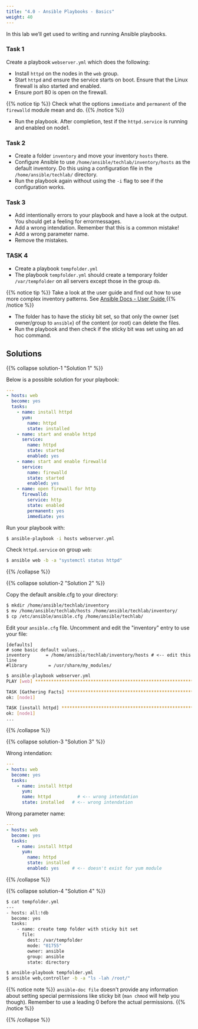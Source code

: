 ```yaml
---
title: "4.0 - Ansible Playbooks - Basics"
weight: 40
---
```


In this lab we’ll get used to writing and running Ansible playbooks.

### Task 1

Create a playbook `webserver.yml` which does the following:

- Install `httpd` on the nodes in the `web` group.
- Start `httpd` and ensure the service starts on boot. Ensure that the Linux firewall is also started and enabled.
- Ensure port 80 is open on the firewall.

{{% notice tip %}}
Check what the options `immediate` and `permanent` of the `firewalld` module mean and do.
{{% /notice %}}

- Run the playbook. After completion, test if the `httpd.service` is running and enabled on node1.

### Task 2

- Create a folder `inventory` and move your inventory `hosts` there.
- Configure Ansible to use `/home/ansible/techlab/inventory/hosts` as the default inventory. Do this using a configuration file in the `/home/ansible/techlab/` directory.
- Run the playbook again without using the `-i` flag to see if the configuration works.

### Task 3

- Add intentionally errors to your playbook and have a look at the output. You should get a feeling for errormessages.
- Add a wrong intendation. Remember that this is a common mistake!
- Add a wrong parameter name.
- Remove the mistakes.

### TASK 4
- Create a playbook `tempfolder.yml`
- The playbook `tempfolder.yml` should create a temporary folder `/var/tempfolder` on all servers except those in the group `db`.

{{% notice tip %}}
Take a look at the user guide and find out how to use more complex inventory patterns.
See [Ansible Docs - User Guide ](https://docs.ansible.com/ansible/latest/user_guide/intro_patterns.html#common-patterns)
{{% /notice %}}

- The folder has to have the sticky bit set, so that only the owner (set owner/group to `ansible`) of the content (or root) can delete the files.
- Run the playbook and then check if the sticky bit was set using an ad hoc command.

## Solutions

{{% collapse solution-1 "Solution 1" %}}

Below is a possible solution for your playbook:

```yaml
---
- hosts: web
  become: yes
  tasks:
    - name: install httpd
      yum:
        name: httpd
        state: installed
    - name: start and enable httpd
      service:
        name: httpd
        state: started
        enabled: yes
    - name: start and enable firewalld
      service:
        name: firewalld
        state: started
        enabled: yes
    - name: open firewall for http
      firewalld:
        service: http
        state: enabled
        permanent: yes
        immediate: yes
```

Run your playbook with:

```bash
$ ansible-playbook -i hosts webserver.yml
```

Check `httpd.service` on group `web`:

```bash
$ ansible web -b -a "systemctl status httpd"
```
{{% /collapse %}}

{{% collapse solution-2 "Solution 2" %}}

Copy the default ansible.cfg to your directory:

```bash
$ mkdir /home/ansible/techlab/inventory
$ mv /home/ansible/techlab/hosts /home/ansible/techlab/inventory/
$ cp /etc/ansible/ansible.cfg /home/ansible/techlab/
```

Edit your `ansible.cfg` file. Uncomment and edit the "inventory" entry to use your file:

```
[defaults]
# some basic default values...
inventory      = /home/ansible/techlab/inventory/hosts # <-- edit this line
#library        = /usr/share/my_modules/
```

```bash
$ ansible-playbook webserver.yml
PLAY [web] ***********************************************************************

TASK [Gathering Facts] ***********************************************************
ok: [node1]

TASK [install httpd] *************************************************************
ok: [node1]
...
```
{{% /collapse %}}

{{% collapse solution-3 "Solution 3" %}}

Wrong intendation:

```yaml
---
- hosts: web
  become: yes
  tasks:
    - name: install httpd
      yum:
      name: httpd	       # <-- wrong intendation
      state: installed   # <-- wrong intendation
```

Wrong parameter name:

```yaml
---
- hosts: web
  become: yes
  tasks:
    - name: install httpd
      yum:
        name: httpd
        state: installed
        enabled: yes     # <-- doesn't exist for yum module
```

{{% /collapse %}}

{{% collapse solution-4 "Solution 4" %}}
```bash
$ cat tempfolder.yml
---
- hosts: all:!db
  become: yes
  tasks:
    - name: create temp folder with sticky bit set
      file:
        dest: /var/tempfolder
        mode: "01755"
        owner: ansible
        group: ansible
        state: directory

$ ansible-playbook tempfolder.yml
$ ansible web,controller -b -a "ls -lah /root/"
```
{{% notice note %}}
`ansible-doc file` doesn't provide any information about setting special permissions like sticky bit (`man chmod` will help you though). Remember to use a leading 0 before the actual permissions.
{{% /notice %}}

{{% /collapse %}}
